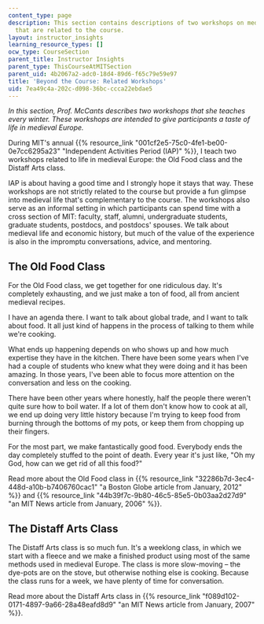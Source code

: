 ```yaml
---
content_type: page
description: This section contains descriptions of two workshops on medieval life
  that are related to the course.
layout: instructor_insights
learning_resource_types: []
ocw_type: CourseSection
parent_title: Instructor Insights
parent_type: ThisCourseAtMITSection
parent_uid: 4b2067a2-adc0-18d4-89d6-f65c79e59e97
title: 'Beyond the Course: Related Workshops'
uid: 7ea49c4a-202c-d098-36bc-ccca22ebdae5
---
```


_In this section, Prof. McCants describes two workshops that she teaches every winter. These workshops are intended to give participants a taste of life in medieval Europe._

During MIT's annual {{% resource_link "001cf2e5-75c0-4fe1-be00-0e7cc6295a23" "Independent Activities Period (IAP)" %}}, I teach two workshops related to life in medieval Europe: the Old Food class and the Distaff Arts class.

IAP is about having a good time and I strongly hope it stays that way. These workshops are not strictly related to the course but provide a fun glimpse into medieval life that's complementary to the course. The workshops also serve as an informal setting in which participants can spend time with a cross section of MIT: faculty, staff, alumni, undergraduate students, graduate students, postdocs, and postdocs' spouses. We talk about medieval life and economic history, but much of the value of the experience is also in the impromptu conversations, advice, and mentoring.

The Old Food Class
------------------

For the Old Food class, we get together for one ridiculous day. It's completely exhausting, and we just make a ton of food, all from ancient medieval recipes.

I have an agenda there. I want to talk about global trade, and I want to talk about food. It all just kind of happens in the process of talking to them while we're cooking.

What ends up happening depends on who shows up and how much expertise they have in the kitchen. There have been some years when I've had a couple of students who knew what they were doing and it has been amazing. In those years, I've been able to focus more attention on the conversation and less on the cooking.

There have been other years where honestly, half the people there weren't quite sure how to boil water. If a lot of them don't know how to cook at all, we end up doing very little history because I'm trying to keep food from burning through the bottoms of my pots, or keep them from chopping up their fingers.

For the most part, we make fantastically good food. Everybody ends the day completely stuffed to the point of death. Every year it's just like, "Oh my God, how can we get rid of all this food?"

Read more about the Old Food class in {{% resource_link "32286b7d-3ec4-448d-a10b-b7406760cac1" "a Boston Globe article from January, 2012" %}} and {{% resource_link "44b39f7c-9b80-46c5-85e5-0b03aa2d27d9" "an MIT News article from January, 2006" %}}.

The Distaff Arts Class
----------------------

The Distaff Arts class is so much fun. It's a weeklong class, in which we start with a fleece and we make a finished product using most of the same methods used in medieval Europe. The class is more slow-moving – the dye-pots are on the stove, but otherwise nothing else is cooking. Because the class runs for a week, we have plenty of time for conversation.

Read more about the Distaff Arts class in {{% resource_link "f089d102-0171-4897-9a66-28a48eafd8d9" "an MIT News article from January, 2007" %}}.